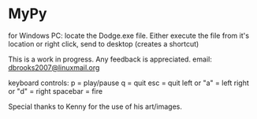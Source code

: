 # MyPy
for Windows PC: locate the Dodge.exe file. Either execute the file from it's location or right click, send to desktop (creates a shortcut)

This is a work in progress. Any feedback is appreciated.
email: dbrooks2007@linuxmail.org

keyboard controls:
p = play/pause
q = quit
esc = quit
left or "a" = left
right or "d" = right
spacebar = fire

Special thanks to Kenny for the use of his art/images.
